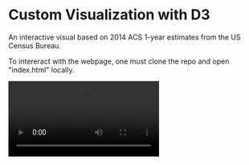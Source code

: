 # Custom Visualization with D3
An interactive visual based on 2014 ACS 1-year estimates from the US Census Bureau.

To intereract with the webpage, one must clone the repo and open "index.html" locally. 


![Visualization](images/d3-graph.webm)


